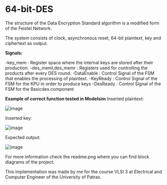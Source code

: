 # 64-bit-DES

The structure of the Data Encryption Standard algorithm is a modified form of the Feistel Network.

The system consists of clock, asynchronous reset, 64-bit plaintext, key and ciphertext as output.

**Signals:**

-key_mem : Register space where the internal keys are stored after their production.
-des_meml,des_memr : Registers used for controlling the products after every DES round.
-DataEnable : Control Signal of the FSM that enables the processing of plaintext.
-KeyReady : Control Signal of the FSM for the KPU in order to produce keys
-DesReady : Control Signal of the FSM for the Basicdes component

**Example of correct function tested in Modelsim**
Inserted plaintext:

![image](https://user-images.githubusercontent.com/89205152/130221203-2705b2f7-6538-4817-adb0-47f218e2ffe6.png)

Inserted key:

![image](https://user-images.githubusercontent.com/89205152/130221193-88b16e26-bcd8-4ca8-8356-a5ad86188684.png)

Expected output:

![image](https://user-images.githubusercontent.com/89205152/130221081-b3911ea5-e069-4872-a101-faffb1b3cd20.png)



For more information check the readme.png where you can find block diagrams of the project.

This implementation was made by me for the course VLSI 3 at Electrical and Computer Engineer of the University of Patras.
